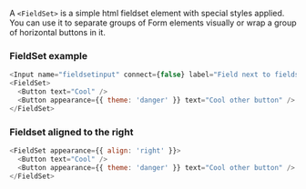 A `<FieldSet>` is a simple html fieldset element with special styles applied. You can use it to separate groups of Form elements visually or wrap a group of horizontal buttons in it.

### FieldSet example

```js
<Input name="fieldsetinput" connect={false} label="Field next to fieldset" />
<FieldSet>
  <Button text="Cool" />
  <Button appearance={{ theme: 'danger' }} text="Cool other button" />
</FieldSet>
```
### Fieldset aligned to the right

```js
<FieldSet appearance={{ align: 'right' }}>
  <Button text="Cool" />
  <Button appearance={{ theme: 'danger' }} text="Cool other button" />
</FieldSet>
```

